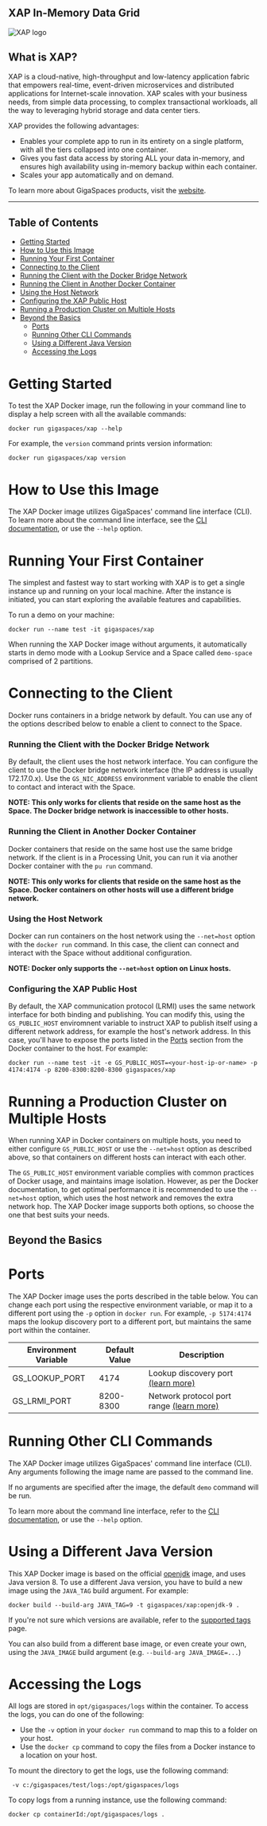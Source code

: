 ##  XAP In-Memory Data Grid

![XAP logo](https://docs.gigaspaces.com/images/logo-xap-color-small.png)

## What is XAP?

XAP is a cloud-native, high-throughput and low-latency application fabric that empowers real-time, event-driven microservices and distributed applications for Internet-scale innovation. XAP scales with your business needs, from simple data processing, to complex transactional workloads, all the way to leveraging hybrid storage and data center tiers.


XAP provides the following advantages:

- Enables your complete app to run in its entirety on a single platform, with all the tiers collapsed into one container.
- Gives you fast data access by storing ALL your data in-memory, and ensures high availability using in-memory backup within each container.
- Scales your app automatically and on demand.

To learn more about GigaSpaces products, visit the [website](https://www.gigaspaces.com).

***

## Table of Contents

- [Getting Started](#getting-started)
- [How to Use this Image](#how-to-use-this-image)
- [Running Your First Container](#running-your-first-container)
- [Connecting to the Client](#connecting-to-the-client)
- [Running the Client with the Docker Bridge Network](#running-the-client-with-the-docker-bridge-network)
- [Running the Client in Another Docker Container](#running-the-client-in-another-docker-container)
- [Using the Host Network](#using-the-host-network)
- [Configuring the XAP Public Host](#configuring-the-xap-public-host)
- [Running a Production Cluster on Multiple Hosts](#running-a-production-cluster-on-multiple-hosts)
- [Beyond the Basics](#beyond-the-basics)
    - [Ports](#ports)
    - [Running Other CLI Commands](#running-other-cli-commands)
    - [Using a Different Java Version](#using-a-different-java-version)
    - [Accessing the Logs](#accessing-the-logs)

# Getting Started

To test the XAP Docker image, run the following in your command line to display a help screen with all the available commands: 

```
docker run gigaspaces/xap --help
```


 For example, the `version` command prints version information:

```
docker run gigaspaces/xap version
```

# How to Use this Image

The XAP Docker image utilizes GigaSpaces' command line interface (CLI). To learn more about the command line interface, see the [CLI documentation](https://docs.gigaspaces.com/xap/12.3/admin/tools-cli.html "CLI documentation"), or use the `--help` option.



# Running Your First Container

The simplest and fastest way to start working with XAP is to get a single instance up and running on your local machine.  After the instance is initiated, you can start exploring the available features and capabilities.

To run a demo on your machine:
```
docker run --name test -it gigaspaces/xap
```

When running the XAP Docker image without arguments, it automatically starts in demo mode with a Lookup Service and a Space called `demo-space` comprised of 2 partitions. 

# Connecting to the Client

Docker runs containers in a bridge network by default. You can use any of the options described below to enable a client to connect to the Space.

### Running the Client with the Docker Bridge Network

By default, the client uses the host network interface. You can configure the client to use the Docker bridge network interface (the IP address is usually 172.17.0.x). Use the `GS_NIC_ADDRESS` environment variable to enable the client to contact and interact with the Space.

**NOTE: This only works for clients that reside on the same host as the Space. The Docker bridge network is inaccessible to other hosts.**

### Running the Client in Another Docker Container

Docker containers that reside on the same host use the same bridge network. If the client is in a Processing Unit, you can run it via another Docker container with the `pu run` command.

**NOTE: This only works for clients that reside on the same host as the Space. Docker containers on other hosts will use a different bridge network.**

### Using the Host Network

Docker can run containers on the host network using the `--net=host` option with the `docker run` command. In this case, the client can connect and interact with the Space without additional configuration.

**NOTE: Docker only supports the `--net=host` option on Linux hosts.**

### Configuring the XAP Public Host

By default, the XAP communication protocol (LRMI) uses the same network interface for both binding and publishing. You can modify this, using the `GS_PUBLIC_HOST` enviromnent variable to instruct XAP to publish itself using a different network address, for example the host's network address. In this case, you'll have to expose the ports listed in the [Ports](#ports) section from the Docker container to the host. For example:

```
docker run --name test -it -e GS_PUBLIC_HOST=<your-host-ip-or-name> -p 4174:4174 -p 8200-8300:8200-8300 gigaspaces/xap
```

# Running a Production Cluster on Multiple Hosts

When running XAP in Docker containers on multiple hosts, you need to either configure `GS_PUBLIC_HOST` or use the `--net=host` option as described above, so that containers on different hosts can interact with each other.

The `GS_PUBLIC_HOST` environment variable complies with common practices of Docker usage, and maintains image isolation. However, as per the Docker documentation, to get optimal performance it is recommended to use the `--net=host` option, which uses the host network and removes the extra network hop. The XAP Docker image supports both options, so choose the one that best suits your needs.

## Beyond the Basics

# Ports

The XAP Docker image uses the ports described in the table below. You can change each port using the respective environment variable, or map it to a different port using the `-p` option in `docker run`. For example, `-p 5174:4174` maps the lookup discovery port to a different port, but maintains the same port within the container.

| Environment Variable | Default Value | Description |
| ---------------------|---------------|-------------|
| GS_LOOKUP_PORT       | 4174          | Lookup discovery port [(learn more)](https://docs.gigaspaces.com/14.2/admin/network-lookup-service-configuration.html) |
| GS_LRMI_PORT         | 8200-8300     | Network protocol port range [(learn more)](https://docs.gigaspaces.com/14.2/admin/tuning-communication-protocol.html) |

# Running Other CLI Commands

The XAP Docker image utilizes GigaSpaces' command line interface (CLI). Any arguments following the image name are passed to the command line. 

If no arguments are specified after the image, the default `demo` command will be run. 

To learn more about the command line interface, refer to the [CLI documentation](https://docs.gigaspaces.com/14.2/admin/tools-cli.html "CLI documentation"), or use the `--help` option.


# Using a Different Java Version

This XAP Docker image is based on the official [openjdk](https://hub.docker.com/_/openjdk/) image, and uses Java version 8. To use a different Java version, you have to build a new image using the `JAVA_TAG` build argument. For example:
```
docker build --build-arg JAVA_TAG=9 -t gigaspaces/xap:openjdk-9 .
```
If you're not sure which versions are available, refer to the [supported tags](https://hub.docker.com/r/library/openjdk/tags/) page.

You can also build from a different base image, or even create your own, using the `JAVA_IMAGE` build argument (e.g. `--build-arg JAVA_IMAGE=...`)

#  Accessing the Logs

All logs are stored in `opt/gigaspaces/logs` within the container. To access the logs, you can do one of the following:

- Use the `-v` option in your `docker run` command to map this to a folder on your host.
- Use the `docker cp` command to copy the files from a Docker instance to a location on your host.

To mount the directory to get the logs, use the following command:
```
 -v c:/gigaspaces/test/logs:/opt/gigaspaces/logs
```
To copy logs from a running instance, use the following command:
```
docker cp containerId:/opt/gigaspaces/logs .
```

